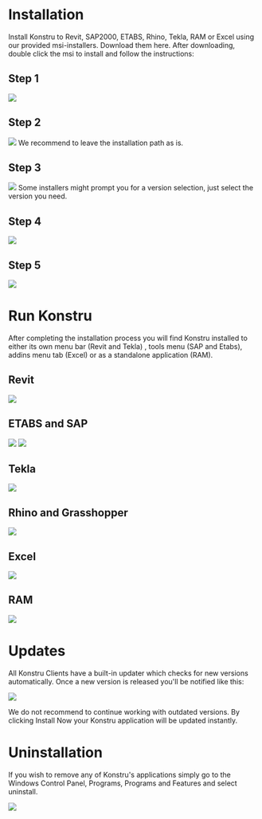 # Installation
Install Konstru to Revit, SAP2000, ETABS, Rhino, Tekla, RAM or Excel using our provided msi-installers. Download them here. After downloading, double click the msi to install and follow the instructions:

## Step 1
![](/assets/Install_01.png)

## Step 2
![](/assets/Install_02.png)
We recommend to leave the installation path as is.

## Step 3
![](/assets/Install_03.png)
Some installers might prompt you for a version selection, just select the version you need.

## Step 4
![](/assets/Install_04.png)

## Step 5
![](/assets/Install_05.png)

# Run Konstru
After completing the installation process you will find Konstru installed to either its own menu bar (Revit and Tekla) , tools menu (SAP and Etabs), addins menu tab (Excel) or as a standalone application (RAM).

## Revit
![](/assets/Location_Revit.png)

## ETABS and SAP
![](/assets/Location_ETABS.png)
![](/assets/Location_SAP.png)

## Tekla
![](/assets/Location_Tekla.png)

## Rhino and Grasshopper
![](/assets/Location_Grasshopper.png)

## Excel
![](/assets/Location_Excel.png)

## RAM
![](/assets/Location_RAM.png)

# Updates
All Konstru Clients have a built-in updater which checks for new versions automatically. Once a new version is released you'll be notified like this:

![](/assets/Updater_01.png)

We do not recommend to continue working with outdated versions. By clicking Install Now your Konstru application will be updated instantly.

# Uninstallation
If you wish to remove any of Konstru's applications simply go to the Windows Control Panel, Programs, Programs and Features and select uninstall.

![](/assets/Uninstall.png)

